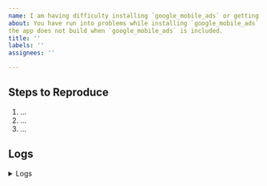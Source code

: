 ```yaml
---
name: I am having difficulty installing `google_mobile_ads` or getting it to work
about: You have run into problems while installing `google_mobile_ads` or the
the app does not build when `google_mobile_ads` is included.
title: ''
labels: ''
assignees: ''

---
```


<!-- Thank you for using Google Mobile Ads for Flutter!

     If you have found a bug or if our documentation doesn't have an answer
     to what you're looking for, then fill out the template below. Please read
     the Flutter's team guide to filing a bug first: https://flutter.dev/docs/resources/bug-reports
-->

## Steps to Reproduce

<!-- Please tell us exactly how to reproduce the problem you are running into. -->

1. ...
2. ...
3. ...

## Logs

<details>
<summary>Logs</summary>

<!--
      Include the full logs of the commands you are running between the lines
      with the backticks below. If you are running any "flutter" commands,
      please include the output of running them with "--verbose"; for example,
      the output of running "flutter --verbose create foo".
-->

```
```

<!-- If possible, paste the output of running `flutter pub get` here. -->

```
```

<!-- If possible, paste the output of running `flutter doctor -v` here. -->

```
```

</details>
